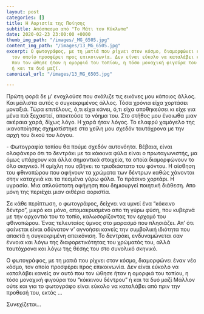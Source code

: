 ```yaml
---
layout: post
categories: []
title: Η Αοριστία της Ποίησης
subtitle: Απόσπασμα από "Το Μάτι του Κύκλωπα"
date: 2020-02-23 23:00:00 +0000
thumb_img_path: "/images/_MG_6505.jpg"
content_img_path: "/images/13_MG_6505.jpg"
excerpt: Ο φωτογράφος, με τη ματιά που ρίχνει στον κόσμο, διαμορφώνει έναν νέο κόσμο,
  τον οποίο προσφέρει προς επικοινωνία. Δεν είναι εύκολο να καταλάβει κανείς αν αυτό
  που τον ώθησε ήταν η ομορφιά του τοπίου, η τόσο μοναχική φιγούρα του “κόκκινου δέντρου”
  ή και τα δυό μαζί.
canonical_url: "/images/13_MG_6505.jpg"

---
```

Πρώτη φορά δε μ’ ενοχλούσε που σκάλιζε τις εικόνες μου κάποιος άλλος. Και μάλιστα αυτός ο συγκεκριμένος άλλος. Τόσα χρόνια είχα χορτάσει μοναξιά. Τώρα επιτέλους, ό,τι είχα κάνει, ό,τι είχα αποθηκεύσει κι είχε για μένα πιά ξεχαστεί, αποκτούσε το νόημα του. Στο στήθος μου ένοιωθα μιαν ακέραια χαρά, δίχως λόγο. Η χαρά ήταν λόγος. Το ελαφρύ χαμόγελο της ικανοποίησης σχηματίστηκε στα χείλη μου σχεδόν ταυτόχρονα με την αρχή του δικού του λόγου.

\- Φωτογραφία τοπίου θα πούμε σχεδόν αυτονόητα. Βέβαια, είναι ολοφάνερο ότι το δεντράκι με τα κόκκινα φύλα είναι ο πρωταγωνιστής, μα όμως υπάρχουν και άλλα σημαντικά στοιχεία, τα οποία διαμορφώνουν το όλο σκηνικό. Η ομίχλη που σβήνει το τρισδιάστατο του φόντου. Η αίσθηση του φθινοπώρου που αφήνουν τα χρώματα των δέντρων καθώς χάνονται στην καταχνιά και τα πεσμένα γύρω φύλα. Το πράσινο χορτάρι. Η υγρασία. Μια απλούστατη αφήγηση που δημιουργεί ποιητική διάθεση. Απο μόνη της περιέχει μιαν αιθέρια αοριστία.

Σε κάθε περίπτωση, ο φωτογράφος, δείχνει να υμνεί ένα “κόκκινο δέντρο”, μικρό και μόνο, απομακρυσμένο απο τη γύρω φύση, που κυβερνά με την αρχοντιά του το τοπίο, καλωσορίζοντας τον ερχομό του φθινοπώρου. Ένας τελευταίος ύμνος στο μαρασμό που πλησιάζει. Απ’ ότι φαίνεται είναι αδύνατον ν’ αγνοήσει κανείς την συμβολική ιδιότητα που αποκτά η συγκεκριμένη απεικόνιση. Το δεντράκι, ενδυναμώνεται σαν έννοια και λόγω της διαφορετικότητας του χρώματός του, αλλά ταυτόχρονα και λόγω της θέσης του στο συνολικό σκηνικό.

Ο φωτογράφος, με τη ματιά που ρίχνει στον κόσμο, διαμορφώνει έναν νέο κόσμο, τον οποίο προσφέρει προς επικοινωνία. Δεν είναι εύκολο να καταλάβει κανείς αν αυτό που τον ώθησε ήταν η ομορφιά του τοπίου, η τόσο μοναχική φιγούρα του “κόκκινου δέντρου” ή και τα δυό μαζί Μάλλον ούτε και για το φωτογράφο είναι εύκολο να καταλάβει από πριν την προθεσή του, εκτός …

Συνεχίζεται...
